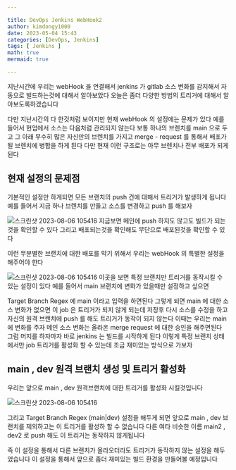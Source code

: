 ```yaml
---

title: DevOps Jenkins WebHook2
author: kimdongy1000
date: 2023-05-04 15:43
categories: [DevOps, Jenkins]
tags: [ Jenkins ]
math: true
mermaid: true

---
```



지난시간에 우리는 webHook 을 연결해서 jenkins 가 gitlab 소스 변화를 감지해서 자동으로 빌드하는것에 대해서 알아보았다 오늘은 좀더 다양한 방법의 트리거에 대해서 알아보도록하겠습니다

다만 지난시간의 다 한것처럼 보이지만 현재 webHook 의 설정에는 문제가 있다 예를 들어서 현업에서 소스는 다음처럼 관리되지 않는다 보통 하나의 브렌치를 main 으로 두고 그 
아래 무수히 많은 자신만의 브렌치를 가지고 merge - request 를 통해서 배포가 될 브렌치에 병합을 하게 된다 다만 현재 이런 구조로는 아무 브렌치나 전부 배포가 되게 된다 


## 현재 설정의 문제점 
기본적인 설정만 하게되면 모든 브랜치의 push 건에 대해서 트리거가 발생하게 됩니다 예를 들어서 지금 하나 브렌치를 만들고 소스를 변경하고 push 를 해보자 

![스크린샷 2023-08-06 105416](https://github.com/time-kimdongy1000/ImageStore/assets/58513678/6e563e2b-470c-49f3-ac04-f30a523ca78a) 
지금보면 메인에 push 하지도 않고도 빌드가 되는것을 확인할 수 있다 그리고 배포되는것을 확인해도 무단으로 배포된것을 확인할 수 있다 

이런 무분별한 브랜치에 대한 배포를 막기 위해서 우리는 webHook 의 특별한 설정을 해주어야 한다 

![스크린샷 2023-08-06 105416](https://github.com/time-kimdongy1000/ImageStore/assets/58513678/330bd64e-0077-473c-8891-9afdaa39db84)
이곳을 보면 특정 브랜치만 트리거를 동작시킬 수 있는 설정이 있다 예를 들어서 main 브랜치에 변화가 있을때만 설정하고 싶으면 

Target Branch Regex 에 main 이라고 입력을 하면된다 그렇게 되면 main 에 대한 소스 변화가 없으면 이 job 은 트리거가 되지 않게 되는데 저장후 다시 소스를 수정을 하고 자신의 원격 브랜치에 push 를 해도 트리거가 동작이 되지 않는다 
이때는 우리는 main 에 변화를 주자 메인 소스 변화는 올라온 merge request 에 대한 승인을 해주면된다 그럼 머지를 하자마자 바로 jenkins 는 빌드를 시작하게 된다 이렇게 특정 브랜치 상태에서만 job 트리거를 활성화 할 수 있는데 
조금 재미있는 방식으로 가보자 

## main , dev 원격 브랜치 생성 및 트리거 활성화 
우리는 앞으로 main , dev 원격브랜치에 대한 트리거를 활성화 시킬것입니다 

![스크린샷 2023-08-06 105416](https://github.com/time-kimdongy1000/ImageStore/assets/58513678/361b1b9b-b9e3-4c3b-b039-f72b2c14a392)

그리고 Target Branch Regex (main|dev) 설정을 해두게 되면 앞으로 main , dev 브랜치를 제외하고는 이 트리거를 활성하 할 수 없습니다 다른 여타 비슷한 이름 main2 , dev2 로 push 해도 이 트리거는 동작하지 않게됩니다 

즉 이 설정을 통해서 다른 브랜치가 올라오더라도 트리거가 동작하지 않는 설정을 해두었습니다 이 설정을 통해서 앞으로 좀더 재미있는 
빌드 환경을 만들어볼 예정입니다 








